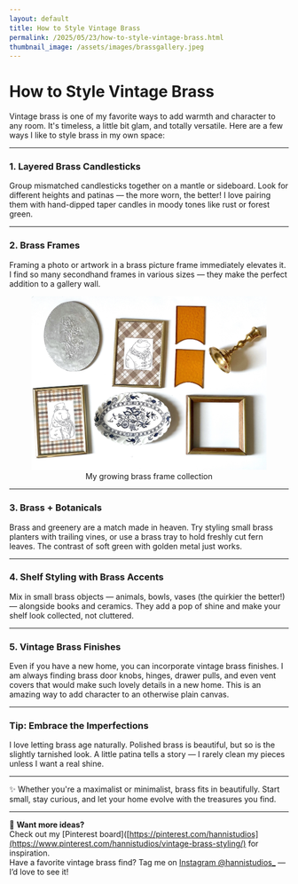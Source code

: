 ```yaml
---
layout: default
title: How to Style Vintage Brass
permalink: /2025/05/23/how-to-style-vintage-brass.html
thumbnail_image: /assets/images/brassgallery.jpeg
---
```


# How to Style Vintage Brass

Vintage brass is one of my favorite ways to add warmth and character to any room. It's timeless, a little bit glam, and totally versatile. Here are a few ways I like to style brass in my own space:

---

### 1. Layered Brass Candlesticks

Group mismatched candlesticks together on a mantle or sideboard. Look for different heights and patinas — the more worn, the better! I love pairing them with hand-dipped taper candles in moody tones like rust or forest green.

---

### 2. Brass Frames

Framing a photo or artwork in a brass picture frame immediately elevates it. I find so many secondhand frames in various sizes — they make the perfect addition to a gallery wall.

<figure style="text-align: center;">
  <img src="assets/brassgallery.jpeg" alt="Gallery wall with brass frames" width="600">
  <figcaption>My growing brass frame collection</figcaption>
</figure>

---

### 3. Brass + Botanicals

Brass and greenery are a match made in heaven. Try styling small brass planters with trailing vines, or use a brass tray to hold freshly cut fern leaves. The contrast of soft green with golden metal just works.

---

### 4. Shelf Styling with Brass Accents

Mix in small brass objects — animals, bowls, vases (the quirkier the better!) — alongside books and ceramics. They add a pop of shine and make your shelf look collected, not cluttered.

---

### 5. Vintage Brass Finishes

Even if you have a new home, you can incorporate vintage brass finishes. I am always finding brass door knobs, hinges, drawer pulls, and even vent covers that would make such lovely details in a new home. This is an amazing way to add character to an otherwise plain canvas.

---

### Tip: Embrace the Imperfections

I love letting brass age naturally. Polished brass is beautiful, but so is the slightly tarnished look. A little patina tells a story — I rarely clean my pieces unless I want a real shine.

---

✨ Whether you're a maximalist or minimalist, brass fits in beautifully. Start small, stay curious, and let your home evolve with the treasures you find.

---

📌 **Want more ideas?**  
Check out my [Pinterest board]([https://pinterest.com/hannistudios](https://www.pinterest.com/hannistudios/vintage-brass-styling/) for inspiration.  
Have a favorite vintage brass find? Tag me on [Instagram @hannistudios_](https://instagram.com/hannistudios_) — I’d love to see it!
